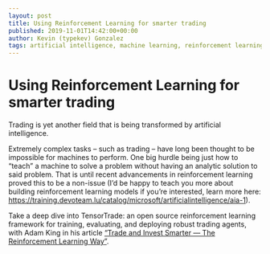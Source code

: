```yaml
---
layout: post
title: Using Reinforcement Learning for smarter trading
published: 2019-11-01T14:42:00+00:00
author: Kevin (typekev) Gonzalez
tags: artificial intelligence, machine learning, reinforcement learning, trading
---
```


# Using Reinforcement Learning for smarter trading

Trading is yet another field that is being transformed by artificial intelligence.

Extremely complex tasks – such as trading – have long been thought to be impossible for machines to perform. One big hurdle being just how to “teach” a machine to solve a problem without having an analytic solution to said problem. That is until recent advancements in reinforcement learning proved this to be a non-issue (I’d be happy to teach you more about building reinforcement learning models if you’re interested, learn more here: https://training.devoteam.lu/catalog/microsoft/artificialintelligence/aia-1).

Take a deep dive into TensorTrade: an open source reinforcement learning framework for training, evaluating, and deploying robust trading agents, with Adam King in his article [“Trade and Invest Smarter — The Reinforcement Learning Way”](https://towardsdatascience.com/trade-smarter-w-reinforcement-learning-a5e91163f315).
